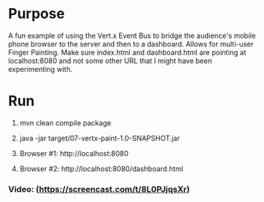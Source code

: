 # Purpose
A fun example of using the Vert.x Event Bus to bridge the audience's mobile phone browser to the server and then to a dashboard.  Allows for multi-user Finger Painting. Make sure index.html and dashboard.html are pointing at localhost:8080 and not some other URL that I might have been experimenting with.  

# Run
1) mvn clean compile package

2) java -jar target/07-vertx-paint-1.0-SNAPSHOT.jar

3) Browser #1: http://localhost:8080

4) Browser #2: http://localhost:8080/dashboard.html

### Video: (https://screencast.com/t/8L0PJjqsXr)
